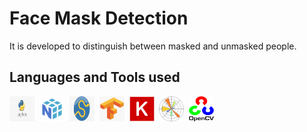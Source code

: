 # Face Mask Detection
It is developed to distinguish between masked and unmasked people.

## Languages and Tools used  
<div>
  <img src="https://github.com/imrosun/Mask-Detection/blob/master/icon/Python.png" title="Python" alt="Python" width="40" height="40"/>&nbsp;
  <img src="https://github.com/imrosun/Mask-Detection/blob/master/icon/numPy.png" title="NumPy" alt="NumPy" width="40" height="40"/>&nbsp;
  <img src="https://github.com/imrosun/Mask-Detection/blob/master/icon/scipy.jpg" title="SciPy" alt="SciPy" width="40" height="40"/>&nbsp;
  <img src="https://github.com/imrosun/Mask-Detection/blob/master/icon/tensorflow.png"  title="TensorFlow" alt="TensorFlow" width="40" height="40"/>&nbsp;
  <img src="https://github.com/imrosun/Mask-Detection/blob/master/icon/Keras.png" title="Keras" alt="Keras" width="40" height="40"/>&nbsp;
  <img src="https://github.com/imrosun/Mask-Detection/blob/master/icon/Matplotlib.png" title="Matplotlib" alt="Matplotlib" width="40" height="40"/>&nbsp;
  <img src="https://github.com/imrosun/Mask-Detection/blob/master/icon/OpenCV.png" title="OpenCV"  alt="OpenCV" width="40" height="40"/>&nbsp;
</div>

